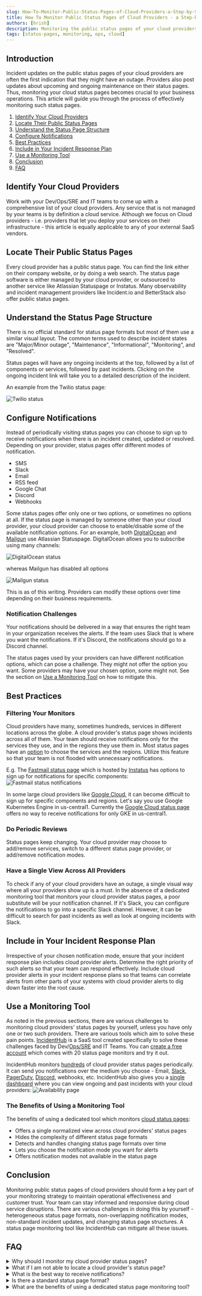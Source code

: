 ```yaml
---
slug: How-To-Monitor-Public-Status-Pages-of-Cloud-Providers-a-Step-by-Step-Approach
title: How To Monitor Public Status Pages of Cloud Providers - a Step-by-Step Approach
authors: [hrish]
description: Monitoring the public status pages of your cloud providers is a crucial part of your monitoring to ensure business operations continuity.
tags: [status-pages, monitoring, ops, cloud]
---
```


<head>
<meta property="og:image" data-rh="true" content="https://storage.googleapis.com/ihub-static-storage/blog/statuspagemonitor.jpg" />
<meta name="twitter:image" data-rh="true" content="https://storage.googleapis.com/ihub-static-storage/blog/statuspagemonitor.jpg" />
</head>

## Introduction

Incident updates on the public status pages of your cloud providers are often the first indication that they might have an outage.
Providers also post updates about upcoming and ongoing maintenance on their status pages. Thus, monitoring your cloud
status pages becomes crucial to your business operations. This article will guide you through the process of 
effectively monitoring such status pages.

1. [Identify Your Cloud Providers](#identify-your-cloud-providers)
2. [Locate Their Public Status Pages](#locate-their-public-status-pages)
3. [Understand the Status Page Structure](#understand-the-status-page-structure)
4. [Configure Notifications](#configure-notifications)
5. [Best Practices](#best-practices)
6. [Include in Your Incident Response Plan](#incident-response-plan)
7. [Use a Monitoring Tool](#use-a-monitoring-tool)
8. [Conclusion](#conclusion)
9. [FAQ](#faq)

## Identify Your Cloud Providers
Work with your Dev/Ops/SRE and IT teams to come up with a comprehensive list of your cloud providers.
Any service that is not managed by your teams is by definition a cloud service. Although we focus on
Cloud providers - i.e. providers that let you deploy your services on their infrastructure - this article is equally 
applicable to any of your external SaaS vendors.

## Locate Their Public Status Pages
Every cloud provider has a public status page. You can find the link either on their company website, or by doing a web search.
The status page software is either managed by your cloud provider, or outsourced to another service like Atlassian Statuspage or 
Instatus. Many observability and incident management providers like Incident.io and BetterStack also offer public status pages.

## Understand the Status Page Structure
There is no official standard for status page formats but most of them use a similar visual layout.
The common terms used to describe incident states are "Major/Minor outage", "Maintenance", "Informational", "Monitoring",
and "Resolved".

Status pages will have any ongoing incidents at the top, followed by a list of components or services, followed by past 
incidents. Clicking on the ongoing incident link will take you to a detailed description of the incident. 

An example from the Twilio status page:

![Twilio status](/img/twilio-incident.png)

## Configure Notifications
Instead of periodically visiting status pages you can choose to sign up to receive notifications when there is an incident created, updated or resolved.
Depending on your provider, status pages offer different modes of notification.
- SMS
- Slack
- Email
- RSS feed
- Google Chat
- Discord
- Webhooks

Some status pages offer only one or two options, or sometimes no options at all. 
If the status page is managed by someone other than your cloud provider, your cloud provider
can choose to enable/disable some of the available notification options. For an example, both [DigitalOcean](https://status.digitalocean.com/)
 and [Mailgun](https://status.mailgun.com/) use Atlassian Statuspage. DigitalOcean allows you to subscribe using many channels:

![DigitalOcean status](/img/digital-ocean-status-page.png)

whereas Mailgun has disabled all options

![Mailgun status](/img/mailgun-status.png)

This is as of this writing. Providers can modify these options over time depending on their business requirements.

### Notification Challenges
Your notifications should be delivered in a way that ensures the right team in your organization receives the alerts.
If the team uses Slack that is where you want the notifications. If it's Discord, the notifications should go to a Discord channel.

The status pages used by your providers can have different notification options, which can pose a challenge. They might not
offer the option you want. Some providers may have your chosen option, some might not. See the section on [Use a Monitoring Tool](#use-a-monitoring-tool) on how
to mitigate this.

## Best Practices

### Filtering Your Monitors
Cloud providers have many, sometimes hundreds, services in different locations across the globe. A cloud provider's status page
shows incidents across all of them. Your team should receive notifications only for the services they use, and in the regions they use them in. 
Most status pages have an [option](/Monitoring-Specific-Components-and-Regions-in-Your-Third-Party-Services) to choose the services and the regions. Utilize this feature so that your team is not flooded with unnecessary
notifications.

E.g. The [Fastmail status page](https://fastmailstatus.com) which is hosted by [Instatus](https://instatus.com) has options to sign up for notifications for specific components:
![Fastmail status notifications](/img/fastmail-status.png)

In some large cloud providers like [Google Cloud](https://incidenthub.cloud/service/googlecloudplatform), it can become difficult to sign up for specific components and regions.
Let's say you use Google Kubernetes Engine in us-central1. Currently the [Google Cloud status page](https://status.cloud.google.com/) offers no way to receive notifications for only GKE in us-central1.

### Do Periodic Reviews
Status pages keep changing. Your cloud provider may choose to add/remove services, switch to a different status page provider, or add/remove notification modes. 

### Have a Single View Across All Providers
To check if any of your cloud providers have an outage, a single visual way where all your providers show up is a must. In the absence of a dedicated monitoring tool that monitors your cloud
 provider status pages, a poor substitute will be your notification channel. If it's Slack, you can configure the  notifications to go into a specific Slack channel. However, it can be difficult
  to search for past incidents as well as look at ongoing incidents with Slack. 

## Include in Your Incident Response Plan
Irrespective of your chosen notification mode, ensure that your incident response plan includes cloud provider alerts. Determine the right priority of such alerts so that your team can
 respond effectively. Include cloud provider alerts in your incident response plans so that teams can correlate alerts from other parts of your systems with cloud provider alerts to dig down faster into the root cause.

## Use a Monitoring Tool
As noted in the previous sections, there are various challenges to monitoring cloud providers' status pages by yourself, unless you have only one or two such providers. There are various tools which aim to solve these pain points.
 [IncidentHub](https://incidenthub.cloud) is a SaaS tool created specifically to solve these challenges faced by Dev/[Ops/SRE](/Monitoring-Third-Party-Vendors-As-An-Ops-Engineer-SRE) and IT Teams. You can [create a free account](https://incidenthub.cloud/sign-up)
  which comes with 20 status page monitors and try it out.

IncidentHub monitors [hundreds](https://incidenthub.cloud/services) of cloud provider status pages periodically. It can send you notifications over the medium you choose - Email, [Slack](/Integrate-Incident-Alerts-Into-Your-Slack-Workspace), [PagerDuty](/Integrate-Your-Monitoring-System-With-PagerDutys-Events-API-V2), [Discord](/Integrate-Incident-Alerts-With-Discord-Using-Webhooks), webhooks, etc. 
IncidentHub also gives you a [single dashboard](/Incident-Archaeology-Dig-Into-Your-Services-Past-With-IncidentHubs-Availability-Page) where you can view ongoing and past incidents with your cloud providers:
![Availability page](/img/availability-page.png)

### The Benefits of Using a Monitoring Tool
The benefits of using a dedicated tool which monitors [cloud status pages](https://incidenthub.cloud/status-page-monitor):
- Offers a single normalized view across cloud providers' status pages
- Hides the complexity of different status page formats
- Detects and handles changing status page formats over time
- Lets you choose the notification mode you want for alerts
- Offers notification modes not available in the status page

## Conclusion
Monitoring public status pages of cloud providers should form a key part of your monitoring strategy to maintain operational effectiveness and customer trust. 
Your team can stay informed and responsive during cloud service disruptions. There are various challenges in doing this by yourself - heterogeneous status page formats, 
non-overlapping notification modes, non-standard incident updates, and changing status page structures. A status page monitoring tool like IncidentHub can mitigate all these issues.

## FAQ
<details>
<summary>Why should I monitor my cloud provider status pages?</summary>
<p>
Your cloud providers publish information about ongoing incidents and maintenance on their public status pages. Such disruptions can affect your business operations.
</p>
</details>
<details>
<summary>What if I am not able to locate a cloud provider's status page?</summary>
<p>
Cloud providers have a link to their status page on their website or you can find it using web search. 
If you are unable to locate it please get in touch with us at [support@incidenthub.cloud](mailto:support@incidenthub.cloud) and we will try our best to help you.
</p>
</details>
<details>
<summary>What is the best way to receive notifications?</summary>
<p>
The best way to receive notifications about cloud provider incidents is specific to your team. Discuss with your team what would make it most effective. 
</p>
</details>
<details>
<summary>Is there a standard status page format?</summary>
<p>
There is no standard for a status page format. However, many cloud providers use one of the popular status page services like Atlassian Statuspage or Instatus. 
Providers using the same status page service will have a similar format. Some providers have their own format - like Google Cloud and Amazon Web Services. 
</p>
</details>
<details>
<summary>What are the benefits of using a dedicated status page monitoring tool?</summary>
<p>
A dedicated status page monitoring tool smoothens out the differences between different cloud providers' status pages and gives you the option to receive notifications
in your chosen way.
</p>
</details>
